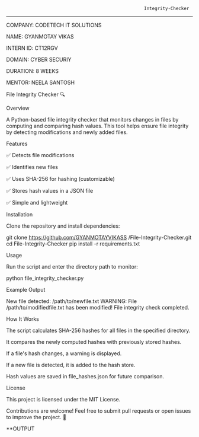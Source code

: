                                                         Integrity-Checker
____________________________________________________________________________________________________________________________________________________________________________________________________________________
COMPANY: CODETECH IT SOLUTIONS

NAME: GYANMOTAY VIKAS

INTERN ID: CT12RGV

DOMAIN: CYBER SECURIY

DURATION: 8 WEEKS

MENTOR: NEELA SANTOSH

File Integrity Checker 🔍

Overview

A Python-based file integrity checker that monitors changes in files by computing and comparing hash values. This tool helps ensure file integrity by detecting modifications and newly added files.

Features

✅ Detects file modifications

✅ Identifies new files

✅ Uses SHA-256 for hashing (customizable)

✅ Stores hash values in a JSON file

✅ Simple and lightweight

Installation

Clone the repository and install dependencies:

git clone https://github.com/GYANMOTAYVIKASS
/File-Integrity-Checker.git
cd File-Integrity-Checker
pip install -r requirements.txt

Usage

Run the script and enter the directory path to monitor:

python file_integrity_checker.py

Example Output

New file detected: /path/to/newfile.txt
WARNING: File /path/to/modifiedfile.txt has been modified!
File integrity check completed.

How It Works

The script calculates SHA-256 hashes for all files in the specified directory.

It compares the newly computed hashes with previously stored hashes.

If a file's hash changes, a warning is displayed.

If a new file is detected, it is added to the hash store.

Hash values are saved in file_hashes.json for future comparison.

License

This project is licensed under the MIT License.

Contributions are welcome! Feel free to submit pull requests or open issues to improve the project. 🚀

**OUTPUT

